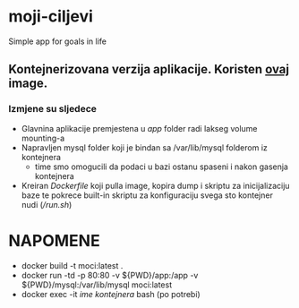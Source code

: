 # moji-ciljevi
Simple app for goals in life

## Kontejnerizovana verzija aplikacije. Koristen [ovaj](https://hub.docker.com/r/mattrayner/lamp#mysql-databases) image. 

### Izmjene su sljedece  
* Glavnina aplikacije premjestena u *app* folder radi lakseg volume mounting-a
* Napravljen mysql folder koji je bindan sa /var/lib/mysql folderom iz kontejnera
    * time smo omogucili da podaci u bazi ostanu spaseni i nakon gasenja kontejnera
* Kreiran *Dockerfile* koji pulla image, kopira dump i skriptu za inicijalizaciju baze te pokrece built-in skriptu za konfiguraciju svega sto kontejner nudi (*/run.sh*)  


# NAPOMENE
* docker build -t moci:latest .
* docker run -td -p 80:80 -v ${PWD}/app:/app -v ${PWD}/mysql:/var/lib/mysql moci:latest
* docker exec -it _ime kontejnera_ bash (po potrebi)

